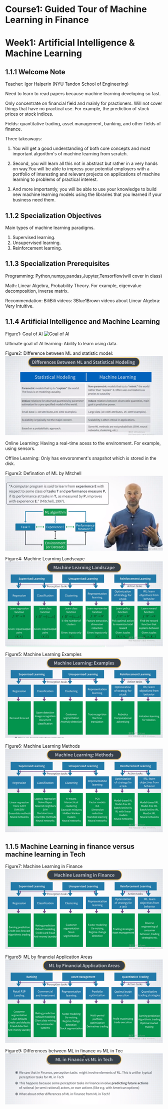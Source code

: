 # Course1: Guided Tour of Machine Learning in Finance
# Week1: Artificial Intelligence & Machine Learning

## 1.1.1 Welcome Note

Teacher: Igor Halperin (NYU Tandon School of Engineering)

Need to learn to read papers because machine learning developing so fast.

Only concentrate on financial field and mainly for practioners. Will not cover things that have no practical use. For example, the prediction of stock prices or stock indices.

Fields: quantitative trading, asset management, banking, and other fields of finance. 

Three takeaways:

1. You will get a good understanding of both core concepts and most important algorithm's of machine learning from scratch.

2. Second, you will learn all this not in abstract but rather in a very hands on way.You will be able to impress your potential employers with a portfolio of interesting and relevant projects on applications of machine learning to problems of practical interest. 

3. And more importantly, you will be able to use your knowledge to build new machine learning models using the libraries that you learned if your business need them.

## 1.1.2 Specialization Objectives

Main types of machine learning paradigms.

1) Supervised learning.
2) Unsupervised learning.
3) Reinforcement learning.

## 1.1.3 Specialization Prerequisites

Programming: Python,numpy,pandas,Jupyter,Tensorflow(will cover in class)

Math: Linear Algebra, Probability Theory. For example, eigenvalue decomposition, inverse matrix.

Recommendation: BiliBili videos: 3Blue1Brown videos about Linear Algebra: Very Intuitive. 

## 1.1.4 Artificial Intelligence and Machine Learning
Figure1: Goal of AI
![Goal of AI](https://raw.githubusercontent.com/SuperSaiki/coursera-MachineLearning-and-ReinforcementLearning-in-finance/master/MLinF01.png)

Ultimate goal of AI learning: Ability to learn using data.

Figure2: Difference between ML and statistic model:
![Difference between ML and statistic model](https://raw.githubusercontent.com/SuperSaiki/pics/master/MLinF02.png)

Online Learning: Having a real-time acess to the environment. For example, using sensors.

Offline Learning: Only has envoronment's snapshot which is stored in the disk.

Figure3: Defination of ML by Mitchell
![Difference between ML and statistic model](https://raw.githubusercontent.com/SuperSaiki/pics/master/MLinF03.png)

Figure4: Machine Learning Landscape
![Machine Learning Landscape](https://raw.githubusercontent.com/SuperSaiki/pics/master/MLinF04.png)

Figure5: Machine Learning Examples
![Machine Learning Examples](https://raw.githubusercontent.com/SuperSaiki/pics/master/MLinF05.png)

Figure6: Machine Learning Methods
![Machine Learning Methods](https://raw.githubusercontent.com/SuperSaiki/pics/master/MLinF06.png)

## 1.1.5 Machine Learning in finance versus machine learning in Tech
Figure7: Machine Learning in Finance
![Machine Learning in Finance](https://raw.githubusercontent.com/SuperSaiki/pics/master/MLinF07.png)

Figure8: ML by financial Application Areas
![Machine Learning in Finance](https://raw.githubusercontent.com/SuperSaiki/pics/master/MLinF08.png)

Figure9: Differences between ML in finance vs ML in Tec
![Machine Learning in Finance](https://raw.githubusercontent.com/SuperSaiki/pics/master/MLinF09.png)
